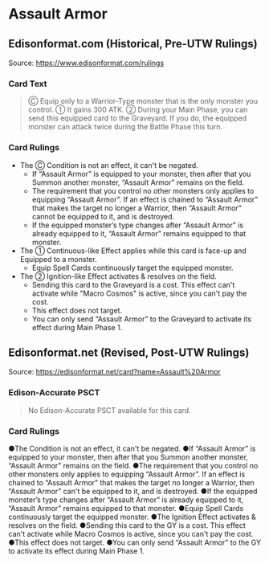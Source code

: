 # Assault Armor

## Edisonformat.com (Historical, Pre-UTW Rulings)

Source: https://www.edisonformat.com/rulings

### Card Text

> Ⓒ Equip only to a Warrior-Type monster that is the only monster you control. ① It gains 300 ATK. ② During your Main Phase, you can send this equipped card to the Graveyard. If you do, the equipped monster can attack twice during the Battle Phase this turn.

### Card Rulings

*   The Ⓒ Condition is not an effect, it can't be negated.
    *   If “Assault Armor” is equipped to your monster, then after that you Summon another monster, “Assault Armor” remains on the field.
    *   The requirement that you control no other monsters only applies to equipping “Assault Armor”. If an effect is chained to “Assault Armor” that makes the target no longer a Warrior, then “Assault Armor” cannot be equipped to it, and is destroyed.
    *   If the equipped monster’s type changes after “Assault Armor” is already equipped to it, “Assault Armor” remains equipped to that monster.
*   The ① Continuous-like Effect applies while this card is face-up and Equipped to a monster.
    *   Equip Spell Cards continuously target the equipped monster.
*   The ② Ignition-like Effect activates & resolves on the field.
    *   Sending this card to the Graveyard is a cost. This effect can't activate while "Macro Cosmos" is active, since you can't pay the cost.
    *   This effect does not target.
    *   You can only send “Assault Armor” to the Graveyard to activate its effect during Main Phase 1.

## Edisonformat.net (Revised, Post-UTW Rulings)

Source: https://edisonformat.net/card?name=Assault%20Armor

### Edison-Accurate PSCT

> No Edison-Accurate PSCT available for this card.

### Card Rulings

●The Condition is not an effect, it can't be negated.
●If “Assault Armor” is equipped to your monster, then after that you Summon another monster, “Assault Armor” remains on the field.
●The requirement that you control no other monsters only applies to equipping “Assault Armor”. If an effect is chained to “Assault Armor” that makes the target no longer a Warrior, then “Assault Armor” can't be equipped to it, and is destroyed.
●If the equipped monster’s type changes after “Assault Armor” is already equipped to it, “Assault Armor” remains equipped to that monster.
●Equip Spell Cards continuously target the equipped monster.
●The Ignition Effect activates & resolves on the field.
●Sending this card to the GY is a cost. This effect can't activate while Macro Cosmos is active, since you can't pay the cost.
●This effect does not target.
●You can only send “Assault Armor” to the GY to activate its effect during Main Phase 1.
            